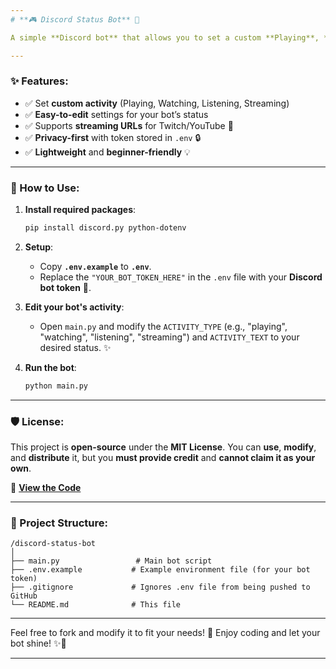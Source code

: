 ```yaml
---
# **🎮 Discord Status Bot** 🚀

A simple **Discord bot** that allows you to set a custom **Playing**, **Watching**, **Listening**, or **Streaming** status. Easy to configure and get started! 💬✨

---
```


### **✨ Features:**
- ✅ Set **custom activity** (Playing, Watching, Listening, Streaming)  
- ✅ **Easy-to-edit** settings for your bot’s status  
- ✅ Supports **streaming URLs** for Twitch/YouTube 🎥  
- ✅ **Privacy-first** with token stored in `.env` 🔒  
- ✅ **Lightweight** and **beginner-friendly** 💡  

---

### **🔧 How to Use:**

1. **Install required packages**:
   ```bash
   pip install discord.py python-dotenv
   ```

2. **Setup**:
   - Copy **`.env.example`** to **`.env`**.
   - Replace the `"YOUR_BOT_TOKEN_HERE"` in the `.env` file with your **Discord bot token** 🔑.

3. **Edit your bot's activity**:
   - Open `main.py` and modify the `ACTIVITY_TYPE` (e.g., "playing", "watching", "listening", "streaming") and `ACTIVITY_TEXT` to your desired status. ✨

4. **Run the bot**:
   ```bash
   python main.py
   ```

---

### **🛡️ License:**
This project is **open-source** under the **MIT License**. You can **use**, **modify**, and **distribute** it, but you **must provide credit** and **cannot claim it as your own**.

🔗 **[View the Code](https://github.com/K1z-Team/discord-status-bot-Python)**

---

### **📁 Project Structure:**

```
/discord-status-bot
│
├── main.py                 # Main bot script
├── .env.example           # Example environment file (for your bot token)
├── .gitignore             # Ignores .env file from being pushed to GitHub
└── README.md              # This file
```

---

Feel free to fork and modify it to fit your needs! 🎉 Enjoy coding and let your bot shine! ✨🚀

---
